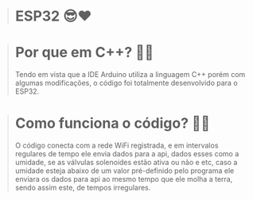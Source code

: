 > # ESP32 😎❤

> # Por que em C++? 🤔👀
> Tendo em vista que a IDE Arduino utiliza a linguagem C++ porém com algumas modificações, o código foi totalmente desenvolvido para o ESP32.

> # Como funciona o código? 📐🤨
> O código conecta com a rede WiFi registrada, e em intervalos regulares de tempo ele envia dados para a api, dados esses como a umidade, se as válvulas solenoides estão ativa ou não e etc, caso a umidade esteja abaixo de um valor pré-definido pelo programa ele enviara os dados para api ao mesmo tempo que ele molha a terra, sendo assim este, de tempos irregulares.
